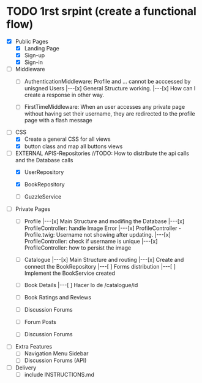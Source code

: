 # TODO 1rst srpint (create a functional flow)

- [x] Public Pages
    - [x] Landing Page 
    - [x] Sign-up 
    - [x] Sign-in 

- [ ] Middleware
    - [ ] AuthenticationMiddleware: Profile and ... cannot be acccessed by unisgned Users
       |---[x] General Structure working.
       |---[x] How can I create a response in other way.

    - [ ] FirstTimeMiddleware: When an user accesses any private page without having set their   username, they are redirected to the profile page with a flash message

- [ ] CSS
    - [x] Create a general CSS for all views
    - [x] button class and map all buttons views 

- [ ] EXTERNAL APIS-Repositories //TODO: How to distribute the api calls and the Database calls
    - [x] UserRepository
    - [x] BookRepository
    - [ ] GuzzleService


- [ ] Private Pages
    - [ ] Profile 
       |---[x] Main Structure and modifing the Database 
       |---[x] ProfileController: handle Image Error
       |---[x] ProfileController - Profile.twig: Username not showing after updating. 
       |---[x] ProfileController: check if username is unique
       |---[x] ProfileController: how to persist the image
    
    - [ ] Catalogue 
       |---[x] Main Structure and routing
       |---[x] Create and connect the BookRepository
       |---[ ] Forms distribution
       |---[ ] Implement the BookService created

    - [ ] Book Details
       |---[ ] Hacer lo de /catalogue/id
       
    - [ ] Book Ratings and Reviews
    - [ ] Discussion Forums
    - [ ] Forum Posts
    - [ ] Discussion Forums

- [ ] Extra Features
    - [ ] Navigation Menu Sidebar
    - [ ] Discussion Forums (API)

- [ ] Delivery 
    - [ ] include INSTRUCTIONS.md